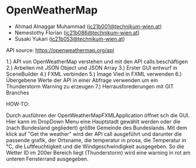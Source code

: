# OpenWeatherMap
- Ahmad Alnaggar 	Muhammad (ic21b001@technikum-wien.at)
- Nemestothy 	Florian (ic21b086@technikum-wien.at)
- Susaki Yukari (ic21b053@technikum-wien.at)

API source:
https://openweathermap.org/api

1.) API von OpenWeatherMap verstehen und mit den API calls beschäftigen
2.) Arbeiten mit JSON Object und JSON Array
3.) Erster GUI entwurf in SceneBuilder
4.) FXML verbinden
5.) Image Vied in FXML verwenden
6.) Übergebene Werte der API in einer Abfrage verwenden um ein Thunderstorm Warning zu erzeugen
7.) Herrausforederungen mit GIT Branches

HOW-TO:

Durch ausführen der OpenWeatherMapFXMLApplication öffnet sch die GUI. Hier kann im DropDown Menu eine Hauptstadt gewählt werden oder die (nach Bundesland gegliedert) größte Gemeinde des Bundeslands. Mit dem klick auf "Get the weather" wird der API call ausgeführt und darunter die passende grafik, der Ortsname, die temperatur in prosa, die Temperatur in °C, die Luftfeuchtigkeit und die Windgeschwindigkeit ausgegeben.
So die Wetter ID im 200er Bereich liegt (Thunderstorm) wird eine warning in rot am unteren Fensterrand ausgegeben.
